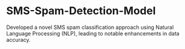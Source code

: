 # SMS-Spam-Detection-Model
Developed a novel SMS spam classification approach using Natural Language Processing (NLP), leading to notable enhancements in data accuracy.

